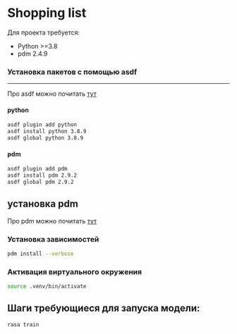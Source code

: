 # Shopping list

Для проекта требуется:
* Python >=3.8
* pdm 2.4.9

### Установка пакетов c помощью asdf

---
Про asdf можно почитать [тут](https://github.com/asdf-vm/asdf) 

#### python
```sh
asdf plugin add python
asdf install python 3.8.9
asdf global python 3.8.9
```

#### pdm
```sh
asdf plugin add pdm
asdf install pdm 2.9.2
asdf global pdm 2.9.2
```

## установка pdm
Про pdm можно почитать [тут](https://github.com/pdm-project/pdm) 

### Установка зависимостей

```sh
pdm install --verbose
```

### Активация виртуального окружения

```sh
source .venv/bin/activate
```


## Шаги требующиеся для запуска модели:
```
rasa train
````
